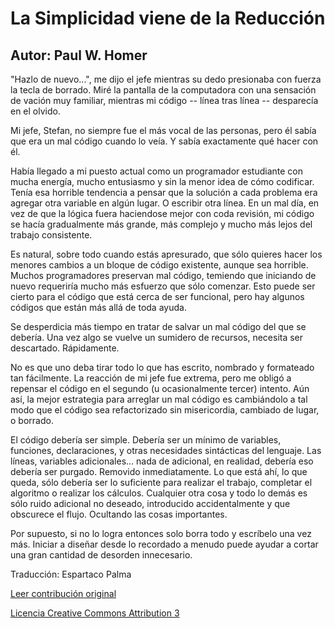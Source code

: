 La Simplicidad viene de la Reducción
===================
Autor: Paul W. Homer
-------------------

"Hazlo de nuevo...", me dijo el jefe mientras su dedo presionaba con fuerza la tecla de borrado. Miré la pantalla de la computadora con una sensación de vación muy familiar, mientras mi código -- línea tras línea -- desparecía en el olvido.

Mi jefe, Stefan, no siempre fue el más vocal de las personas, pero él sabía que era un mal código cuando lo veía. Y sabía exactamente qué hacer con él.

Había llegado a mi puesto actual como un programador estudiante con mucha energía, mucho entusiasmo y sin la menor idea de cómo codificar. Tenía esa horrible tendencia a pensar que la solución a cada problema era agregar otra variable en algún lugar. O escribir otra línea. En un mal día, en vez de que la lógica fuera haciendose mejor con coda revisión, mi código se hacía gradualmente más grande, más complejo y mucho más lejos del trabajo consistente.

Es natural, sobre todo cuando estás apresurado, que sólo quieres hacer los menores cambios a un bloque de código existente, aunque sea horrible. Muchos programadores preservan mal código, temiendo que iniciando de nuevo requeriría mucho más esfuerzo que sólo comenzar. Esto puede ser cierto para el código que está cerca de ser funcional, pero hay algunos códigos que están más allá de toda ayuda.

Se desperdicia más tiempo en tratar de salvar un mal código del que se debería. Una vez algo se vuelve un sumidero de recursos, necesita ser descartado. Rápidamente.

No es que uno deba tirar todo lo que has escrito, nombrado y formateado tan fácilmente. La reacción de mi jefe fue extrema, pero me obligó a repensar el código en el segundo (u ocasionalmente tercer) intento. Aún así, la mejor estrategia para arreglar un mal código es cambiándolo a tal modo que el código sea refactorizado sin misericordia, cambiado de lugar, o borrado.

El código debería ser simple. Debería ser un mínimo de variables, funciones, declaraciones, y otras necesidades sintácticas del lenguaje. Las líneas, variables adicionales... nada de adicional, en realidad, debería eso debería ser purgado. Removido inmediatamente. Lo que está ahí, lo que queda, sólo debería ser lo suficiente para realizar el trabajo, completar el algoritmo o realizar los cálculos. Cualquier otra cosa y todo lo demás es sólo ruido adicional no deseado, introducido accidentalmente y que obscurece el flujo. Ocultando las cosas importantes.

Por supuesto, si no lo logra entonces solo borra todo y escríbelo una vez más. Iniciar a diseñar desde lo recordado a menudo puede ayudar a cortar una gran cantidad de desorden innecesario.


Traducción: Espartaco Palma

[Leer contribución original](http://programmer.97things.oreilly.com/wiki/index.php/Simplicity_Comes_from_Reduction)

[Licencia Creative Commons Attribution 3](http://creativecommons.org/licenses/by/3.0/us/deed.es)

